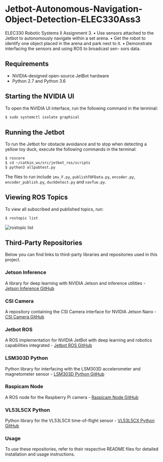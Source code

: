 # Jetbot-Autonomous-Navigation-Object-Detection-ELEC330Ass3
ELEC330 Robotic Systems II Assignment 3. 
• Use sensors attached to the Jetbot to autonomously navigate within a set arena. 
• Get the robot to identify one object placed in the arena and park next to it. 
• Demonstrate interfacing the sensors and using ROS to broadcast sen- sors data.

## Requirements
- NVIDIA-designed open-source JetBot hardware
- Python 2.7 and Python 3.6

## Starting the NVIDIA UI
To open the NVIDIA UI interface, run the following command in the terminal: 
```bash
$ sudo systemctl isolate graphical
```

## Running the Jetbot
To run the Jetbot for obstacle avoidance and to stop when detecting a yellow toy duck, execute the following commands in the terminal:
```bash
$ roscore
$ cd ~/catkin_ws/src/jetbot_ros/scripts
$ python3 allpubtest.py
```
The files to run include `imu_F.py`, `publishTOFData.py`, `encoder.py`, `encoder_publish.py`, `duckDetect.py` and `navTue.py`.

## Viewing ROS Topics
To view all subscribed and published topics, run: 
```bash
$ rostopic list
```
![rostopic list](catkin_ws/images/rostopicList.jpg)

## Third-Party Repositories
Below you can find links to third-party libraries and repositories used in this project.

### Jetson Inference
A library for deep learning with NVIDIA Jetson and inference utilities - [Jetson Inference GitHub](https://github.com/dusty-nv/jetson-inference)

### CSI Camera
A repository containing the CSI Camera interface for NVIDIA Jetson Nano - [CSI Camera GitHub](https://github.com/JetsonHacksNano/CSI-Camera)

### Jetbot ROS
A ROS implementation for NVIDIA JetBot with deep learning and robotics capabilities integrated - [Jetbot ROS GitHub](https://github.com/dusty-nv/jetbot_ros)

### LSM303D Python
Python library for interfacing with the LSM303D accelerometer and magnetometer sensor - [LSM303D Python GitHub](https://github.com/pimoroni/lsm303d-python)

### Raspicam Node
A ROS node for the Raspberry Pi camera - [Raspicam Node GitHub](https://github.com/UbiquityRobotics/raspicam_node)

### VL53L5CX Python
Python library for the VL53L5CX time-of-flight sensor - [VL53L5CX Python GitHub](https://github.com/pimoroni/vl53l5cx-python)

### Usage
To use these repositories, refer to their respective README files for detailed installation and usage instructions.


